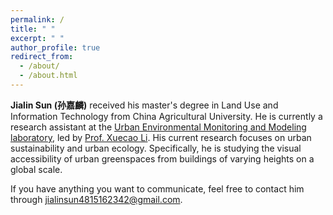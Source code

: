 ```yaml
---
permalink: /
title: " "
excerpt: " "
author_profile: true
redirect_from: 
  - /about/
  - /about.html
---
```


**Jialin Sun (孙嘉麟)** received his master's degree in Land Use and Information Technology from China Agricultural University. He is currently a research assistant at the [Urban Environmental Monitoring and Modeling laboratory](https://www.x-mol.com/groups/li_xuecao?lang=en), led by [Prof. Xuecao Li](https://scholar.google.com.hk/citations?user=r2p47SEAAAAJ&hl=zh-CN). His current research focuses on urban sustainability and urban ecology. Specifically, he is studying the visual accessibility of urban greenspaces from buildings of varying heights on a global scale. 

If you have anything you want to communicate, feel free to contact him through [jialinsun4815162342@gmail.com](jialinsun4815162342@gmail.com).


